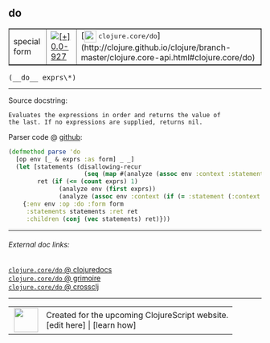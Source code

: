 ## do



 <table border="1">
<tr>
<td>special form</td>
<td><a href="https://github.com/cljsinfo/cljs-api-docs/tree/0.0-927"><img valign="middle" alt="[+] 0.0-927" title="Added in 0.0-927" src="https://img.shields.io/badge/+-0.0--927-lightgrey.svg"></a> </td>
<td>
[<img height="24px" valign="middle" src="http://i.imgur.com/1GjPKvB.png"> <samp>clojure.core/do</samp>](http://clojure.github.io/clojure/branch-master/clojure.core-api.html#clojure.core/do)
</td>
</tr>
</table>


 <samp>
(__do__ exprs\*)<br>
</samp>

---





Source docstring:

```
Evaluates the expressions in order and returns the value of
the last. If no expressions are supplied, returns nil.
```


Parser code @ [github](https://github.com/clojure/clojurescript/blob/r3208/src/clj/cljs/analyzer.clj#L1064-L1073):

```clj
(defmethod parse 'do
  [op env [_ & exprs :as form] _ _]
  (let [statements (disallowing-recur
                     (seq (map #(analyze (assoc env :context :statement) %) (butlast exprs))))
        ret (if (<= (count exprs) 1)
              (analyze env (first exprs))
              (analyze (assoc env :context (if (= :statement (:context env)) :statement :return)) (last exprs)))]
    {:env env :op :do :form form
     :statements statements :ret ret
     :children (conj (vec statements) ret)}))
```

<!--
Repo - tag - source tree - lines:

 <pre>
clojurescript @ r3208
└── src
    └── clj
        └── cljs
            └── <ins>[analyzer.clj:1064-1073](https://github.com/clojure/clojurescript/blob/r3208/src/clj/cljs/analyzer.clj#L1064-L1073)</ins>
</pre>

-->

---



###### External doc links:

[`clojure.core/do` @ clojuredocs](http://clojuredocs.org/clojure.core/do)<br>
[`clojure.core/do` @ grimoire](http://conj.io/store/v1/org.clojure/clojure/1.7.0-beta3/clj/clojure.core/do/)<br>
[`clojure.core/do` @ crossclj](http://crossclj.info/fun/clojure.core/do.html)<br>

---

 <table>
<tr><td>
<img valign="middle" align="right" width="48px" src="http://i.imgur.com/Hi20huC.png">
</td><td>
Created for the upcoming ClojureScript website.<br>
[edit here] | [learn how]
</td></tr></table>

[edit here]:https://github.com/cljsinfo/cljs-api-docs/blob/master/cljsdoc/special/do.cljsdoc
[learn how]:https://github.com/cljsinfo/cljs-api-docs/wiki/cljsdoc-files

<!--

This information was too distracting to show to readers, but I'll leave it
commented here since it is helpful to:

- pretty-print the data used to generate this document
- and show how to retrieve that data



The API data for this symbol:

```clj
{:ns "special",
 :name "do",
 :signature ["[exprs*]"],
 :history [["+" "0.0-927"]],
 :type "special form",
 :full-name-encode "special/do",
 :source {:code "(defmethod parse 'do\n  [op env [_ & exprs :as form] _ _]\n  (let [statements (disallowing-recur\n                     (seq (map #(analyze (assoc env :context :statement) %) (butlast exprs))))\n        ret (if (<= (count exprs) 1)\n              (analyze env (first exprs))\n              (analyze (assoc env :context (if (= :statement (:context env)) :statement :return)) (last exprs)))]\n    {:env env :op :do :form form\n     :statements statements :ret ret\n     :children (conj (vec statements) ret)}))",
          :title "Parser code",
          :repo "clojurescript",
          :tag "r3208",
          :filename "src/clj/cljs/analyzer.clj",
          :lines [1064 1073]},
 :full-name "special/do",
 :clj-symbol "clojure.core/do",
 :docstring "Evaluates the expressions in order and returns the value of\nthe last. If no expressions are supplied, returns nil."}

```

Retrieve the API data for this symbol:

```clj
;; from Clojure REPL
(require '[clojure.edn :as edn])
(-> (slurp "https://raw.githubusercontent.com/cljsinfo/cljs-api-docs/catalog/cljs-api.edn")
    (edn/read-string)
    (get-in [:symbols "special/do"]))
```

-->
